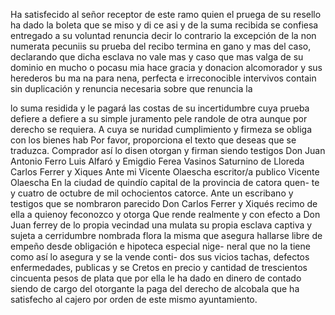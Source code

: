 Ha satisfecido al señor receptor de este ramo quien el pruega de su resello ha dado la boleta que se miso y di ce asi y de la suma recibida se confiesa entregado a su voluntad renuncia decir lo contrario la excepción de la
non numerata pecuniis su prueba del recibo termina en
gano y mas del caso, declarando que dicha esclava no vale
mas y caso que mas valga de su dominio en mucho o pocasu
mia hace gracia y donacion alcomorador y sus herederos bu
ma
na
para
nena,
perfecta
e
irreconocible
intervivos
contain
sin
duplicación
y
renuncia
necesaria
sobre
que
renuncia
la

lo suma residida y le pagará las costas de su incertidumbre
cuya prueba defiere a defiere a su simple juramento pele
randole de otra aunque por derecho se requiera. A cuya se
nuridad cumplimiento y firmeza se obliga con los bienes hab
Por favor, proporciona el texto que deseas que se traduzca.
Comprador así lo disen otorgan y firman siendo testigos Don Juan Antonio Ferro Luis Alfaró y Emigdio Ferea Vasinos Saturnino de Lloreda Carlos Ferrer y Xiques Ante mi
Vicente Olaescha
escritor/a
publico
Vicente Olaescha
En la ciudad de quindío capital de la provincia de catora quen- te y cuatro de octubre de mil ochocientos catorce. Ante un escribano y testigos que se nombraron parecido Don Carlos Ferrer
y Xiqués recimo de ella a quienoy feconozco y otorga Que
rende realmente y con efecto a Don Juan ferrey de lo
propia vecindad una mulata su propia esclava captiva y sujeta
a cerridumbre nombrada flora la misma que asegura hallarse libre de empeño desde obligación e hipoteca especial nige- neral que no la tiene como así lo asegura y se la vende conti- dos sus vicios tachas, defectos enfermedades, publicas y se
Cretos en precio y cantidad de trescientos cincuenta pesos de plata que por ella le ha dado en dinero de contado siendo de cargo del otorgante la paga del derecho de alcobala que ha satisfecho al cajero por orden de este mismo ayuntamiento.